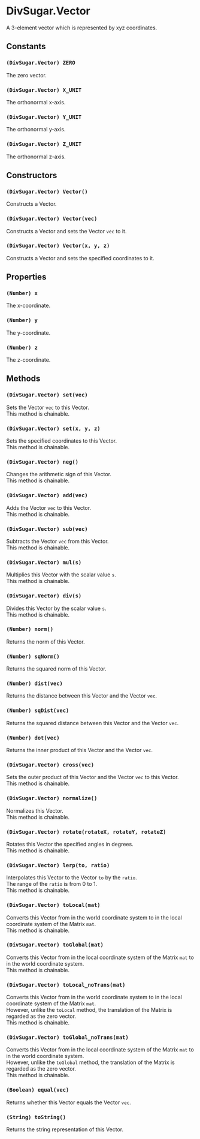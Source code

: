 DivSugar.Vector
===============

A 3-element vector which is represented by xyz coordinates.

Constants
---------

### `(DivSugar.Vector) ZERO`
The zero vector.

### `(DivSugar.Vector) X_UNIT`
The orthonormal x-axis.

### `(DivSugar.Vector) Y_UNIT`
The orthonormal y-axis.

### `(DivSugar.Vector) Z_UNIT`
The orthonormal z-axis.

Constructors
------------

### `(DivSugar.Vector) Vector()`
Constructs a Vector.

### `(DivSugar.Vector) Vector(vec)`
Constructs a Vector and sets the Vector `vec` to it.

### `(DivSugar.Vector) Vector(x, y, z)`
Constructs a Vector and sets the specified coordinates to it.

Properties
----------

### `(Number) x`
The x-coordinate.

### `(Number) y`
The y-coordinate.

### `(Number) z`
The z-coordinate.

Methods
-------

### `(DivSugar.Vector) set(vec)`
Sets the Vector `vec` to this Vector.  
This method is chainable.

### `(DivSugar.Vector) set(x, y, z)`
Sets the specified coordinates to this Vector.  
This method is chainable.

### `(DivSugar.Vector) neg()`
Changes the arithmetic sign of this Vector.  
This method is chainable.

### `(DivSugar.Vector) add(vec)`
Adds the Vector `vec` to this Vector.  
This method is chainable.

### `(DivSugar.Vector) sub(vec)`
Subtracts the Vector `vec` from this Vector.  
This method is chainable.

### `(DivSugar.Vector) mul(s)`
Multiplies this Vector with the scalar value `s`.  
This method is chainable.

### `(DivSugar.Vector) div(s)`
Divides this Vector by the scalar value `s`.  
This method is chainable.

### `(Number) norm()`
Returns the norm of this Vector.

### `(Number) sqNorm()`
Returns the squared norm of this Vector.

### `(Number) dist(vec)`
Returns the distance between this Vector and the Vector `vec`.

### `(Number) sqDist(vec)`
Returns the squared distance between this Vector and the Vector `vec`.

### `(Number) dot(vec)`
Returns the inner product of this Vector and the Vector `vec`.

### `(DivSugar.Vector) cross(vec)`
Sets the outer product of this Vector and the Vector `vec` to this Vector.  
This method is chainable.

### `(DivSugar.Vector) normalize()`
Normalizes this Vector.  
This method is chainable.

### `(DivSugar.Vector) rotate(rotateX, rotateY, rotateZ)`
Rotates this Vector the specified angles in degrees.  
This method is chainable.

### `(DivSugar.Vector) lerp(to, ratio)`
Interpolates this Vector to the Vector `to` by the `ratio`.  
The range of the `ratio` is from 0 to 1.  
This method is chainable.

### `(DivSugar.Vector) toLocal(mat)`
Converts this Vector from in the world coordinate system to in the local coordinate system of the Matrix `mat`.  
This method is chainable.

### `(DivSugar.Vector) toGlobal(mat)`
Converts this Vector from in the local coordinate system of the Matrix `mat` to in the world coordinate system.  
This method is chainable.

### `(DivSugar.Vector) toLocal_noTrans(mat)`
Converts this Vector from in the world coordinate system to in the local coordinate system of the Matrix `mat`.  
However, unlike the `toLocal` method, the translation of the Matrix is regarded as the zero vector.  
This method is chainable.

### `(DivSugar.Vector) toGlobal_noTrans(mat)`
Converts this Vector from in the local coordinate system of the Matrix `mat` to in the world coordinate system.  
However, unlike the `toGlobal` method, the translation of the Matrix is regarded as the zero vector.  
This method is chainable.

### `(Boolean) equal(vec)`
Returns whether this Vector equals the Vector `vec`.

### `(String) toString()`
Returns the string representation of this Vector.
